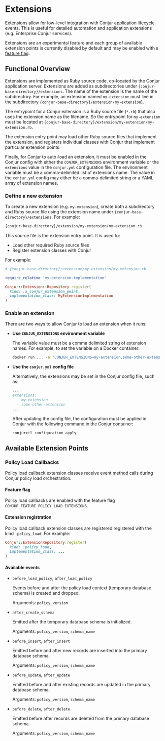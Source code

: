 # Extensions

Extensions allow for low-level integration with Conjur application lifecycle
events. This is useful for detailed automation and application extensions (e.g.
Enterprise Conjur services).

Extensions are an experimental feature and each group of available extension
points is currently disabled by default and may be enabled with a
[feature flag](./feature_flags.md).

## Functional Overview

Extensions are implemented as Ruby source code, co-located by the Conjur
application server. Extensions are added as subdirectories under
`{conjur-base-directory}/extensions`. The name of the extension is the name of the
subdirectory. For example, an extension named `my-extension` must live in the
subdirectory `{conjur-base-directory}/extension/my-extension`).

The entrypoint for a Conjur extension is a Ruby source file (`*.rb`) that also
uses the extension name as the filename. So the entrypoint for `my-extension`
must be located at
`{conjur-base-directory}/extension/my-extension/my-extension.rb`.

The extension entry point may load other Ruby source files that implement the
extension, and registers individual classes with Conjur that implement
particular extension points.

Finally, for Conjur to auto-load an extension, it must be enabled in the Conjur
config with either the `CONJUR_EXTENSIONS` environment variable or the
`extensions` value in the `conjur.yml` configuration file. The environment
variable must be a comma-delimited list of extensions name. The value in the
`conjur.yml` config may either be a comma-delimited string or a YAML array of
extension names.

### Define a new extension

To create a new extension (e.g. `my-extension`), create both a subdirectory
and Ruby source file using the extension name under
`{conjur-base-directory}/extensions`. For example:

```sh
{conjur-base-directory}/extension/my-extension/my-extension.rb
```

This source file is the extension entry point. It is used to:

- Load other required Ruby source files
- Register extension classes with Conjur

For example:

```ruby
# {conjur-base-directory}/extension/my-extension/my-extension.rb

require_relative 'my-extension-implementation'

Conjur::Extension::Repository.register(
  kind: :a_conjur_extension_point,
  implementation_class: MyExtensionImplementation
)
```

### Enable an extension

There are two ways to allow Conjur to load an extension when it runs:

- **Use `CONJUR_EXTENSIONS` environment variable**

  The variable value must be a comma delimited string of extension names. For
  example, to set the variable on a Docker container:

  ```sh
  docker run ... -e 'CONJUR_EXTENSIONS=my-extension,some-other-extension' ...
  ```

- **Use the `conjur.yml` config file**

  Alternatively, the extensions may be set in the Conjur config file, such as:

  ```yaml
  ...
  extensions:
    - my-extension
    - some-other-extension
  ...
  ```

  After updating the config file, the configuration must be applied in Conjur
  with the following command in the Conjur container:

  ```sh
  conjurctl configuration apply
  ```

## Available Extension Points

### Policy Load Callbacks

Policy load callback extension classes receive event method calls during Conjur
policy load orchestration.

#### **Feature flag**

Policy load callbacks are enabled with the feature flag
`CONJUR_FEATURE_POLICY_LOAD_EXTENSIONS`.

#### **Extension registration**

Policy load callback extension classes are registered registered with the kind
`:policy_load`. For example:

```rb
Conjur::ExtensionRepository.register(
  kind: :policy_load,
  implementation_class: ...
)
```

#### **Available events**

- `before_load_policy`, `after_load_policy`

  Events before and after the policy load context (temporary database schema)
  is created and dropped.

  Arguments: `policy_version`

- `after_create_schema`

  Emitted after the temporary database schema is initialized.

  Arguments: `policy_version`, `schema_name`

- `before_insert`, `after_insert`

  Emitted before and after new records are inserted into the primary database
  schema.

  Arguments: `policy_version`, `schema_name`

- `before_update`, `after_update`

  Emitted before and after existing records are updated in the primary database
  schema.

  Arguments: `policy_version`, `schema_name`

- `before_delete`, `after_delete`

  Emitted before after records are deleted from the primary database schema.

  Arguments: `policy_version`, `schema_name`
